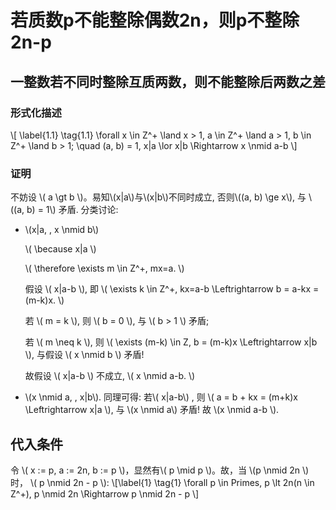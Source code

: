 # 若质数p不能整除偶数2n，则p不整除2n-p

## 一整数若不同时整除互质两数，则不能整除后两数之差
### 形式化描述
\\[ \label{1.1} \tag{1.1}
    \forall x \in Z^+ \land x > 1, a \in Z^+ \land a > 1, b \in Z^+ \land b > 1; \quad
    (a, b) = 1,  x|a \lor x|b \Rightarrow x \nmid a-b
\\]

### 证明
不妨设 \\( a \gt b \\)。易知\\(x|a\\)与\\(x|b\\)不同时成立, 否则\\((a, b) \ge x\\), 与 \\((a, b) = 1\\) 矛盾.
分类讨论:
- \\(x|a, \, x \nmid b\\)

    \\( \because x|a \\)

    \\( \therefore \exists  m \in Z^+,  mx=a. \\)

    假设 \\( x|a-b \\),  即 \\( \exists k \in Z^+,  kx=a-b \Leftrightarrow b = a-kx = (m-k)x. \\)

    若 \\( m = k \\), 则 \\( b = 0 \\), 与 \\( b > 1 \\) 矛盾;

    若 \\( m \neq k \\), 则 \\( \exists (m-k) \in Z,  b = (m-k)x \Leftrightarrow x|b \\),  与假设 \\( x \nmid b \\) 矛盾!

    故假设 \\( x|a-b \\) 不成立, \\( x \nmid a-b. \\)

- \\(x \nmid a, \, x|b\\). 同理可得:
    若\\( x|a-b\\) ,  则 \\( a = b + kx = (m+k)x \Leftrightarrow x|a \\), 与 \\(x \nmid a\\) 矛盾! 故 \\(x \nmid a-b \\).

## 代入条件
令 \\( x := p, a := 2n, b := p \\)，显然有\\( p \mid p \\)。故，当 \\(p \nmid 2n \\)时， \\( p \nmid 2n - p \\):
\\[\label{1} \tag{1}
    \forall p \in Primes, p \lt 2n(n \in Z^+), p \nmid 2n \Rightarrow p \nmid 2n - p
\\]
